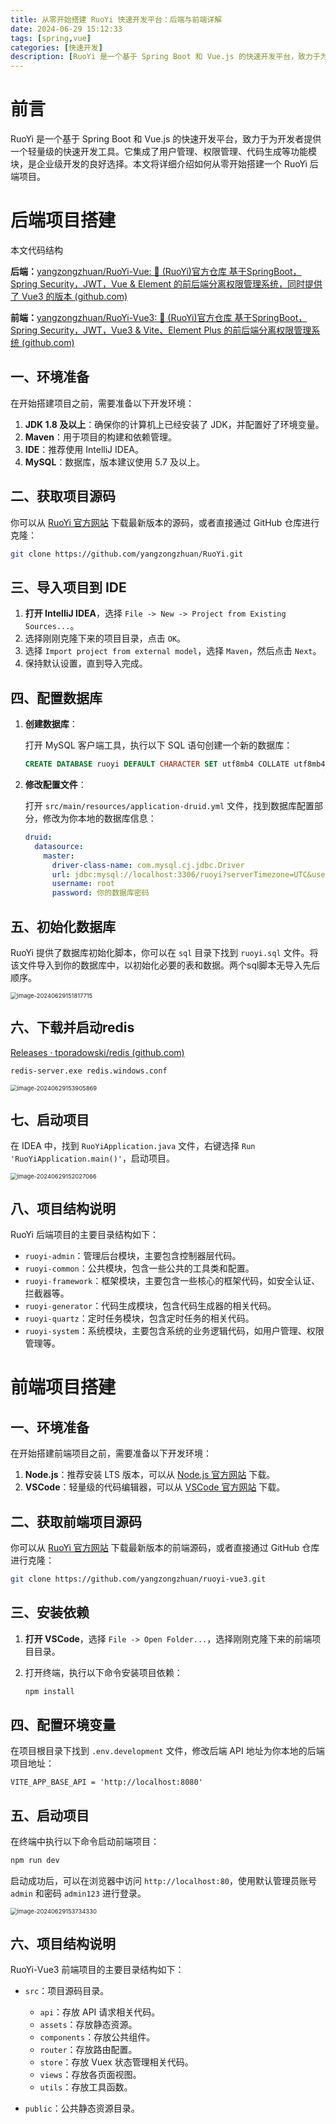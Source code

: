 ```yaml
---
title: 从零开始搭建 RuoYi 快速开发平台：后端与前端详解
date: 2024-06-29 15:12:33
tags: [spring,vue]
categories: [快速开发]
description: [RuoYi 是一个基于 Spring Boot 和 Vue.js 的快速开发平台，致力于为开发者提供一个轻量级的快速开发工具。它集成了用户管理、权限管理、代码生成等功能模块，是企业级开发的良好选择。本文将详细介绍如何从零开始搭建一个 RuoYi 后端项目。]
---
```


# 前言

RuoYi 是一个基于 Spring Boot 和 Vue.js 的快速开发平台，致力于为开发者提供一个轻量级的快速开发工具。它集成了用户管理、权限管理、代码生成等功能模块，是企业级开发的良好选择。本文将详细介绍如何从零开始搭建一个 RuoYi 后端项目。

# 后端项目搭建

本文代码结构

**后端：**[yangzongzhuan/RuoYi-Vue: :tada: (RuoYi)官方仓库 基于SpringBoot，Spring Security，JWT，Vue & Element 的前后端分离权限管理系统，同时提供了 Vue3 的版本 (github.com)](https://github.com/yangzongzhuan/RuoYi-Vue)

**前端：**[yangzongzhuan/RuoYi-Vue3: :tada: (RuoYi)官方仓库 基于SpringBoot，Spring Security，JWT，Vue3 & Vite、Element Plus 的前后端分离权限管理系统 (github.com)](https://github.com/yangzongzhuan/RuoYi-Vue3)

## 一、环境准备

在开始搭建项目之前，需要准备以下开发环境：

1. **JDK 1.8 及以上**：确保你的计算机上已经安装了 JDK，并配置好了环境变量。
2. **Maven**：用于项目的构建和依赖管理。
3. **IDE**：推荐使用 IntelliJ IDEA。
4. **MySQL**：数据库，版本建议使用 5.7 及以上。

## 二、获取项目源码

你可以从 [RuoYi 官方网站](https://doc.ruoyi.vip/) 下载最新版本的源码，或者直接通过 GitHub 仓库进行克隆：

```bash
git clone https://github.com/yangzongzhuan/RuoYi.git
```

## 三、导入项目到 IDE

1. **打开 IntelliJ IDEA**，选择 `File -> New -> Project from Existing Sources...`。
2. 选择刚刚克隆下来的项目目录，点击 `OK`。
3. 选择 `Import project from external model`，选择 `Maven`，然后点击 `Next`。
4. 保持默认设置，直到导入完成。

## 四、配置数据库

1. **创建数据库**：

   打开 MySQL 客户端工具，执行以下 SQL 语句创建一个新的数据库：

   ```sql
   CREATE DATABASE ruoyi DEFAULT CHARACTER SET utf8mb4 COLLATE utf8mb4_general_ci;
   ```

2. **修改配置文件**：

   打开 `src/main/resources/application-druid.yml` 文件，找到数据库配置部分，修改为你本地的数据库信息：

   ```yaml
   druid:
     datasource:
       master:
         driver-class-name: com.mysql.cj.jdbc.Driver
         url: jdbc:mysql://localhost:3306/ruoyi?serverTimezone=UTC&useUnicode=true&characterEncoding=utf8&useSSL=false
         username: root
         password: 你的数据库密码
   ```

## 五、初始化数据库

RuoYi 提供了数据库初始化脚本，你可以在 `sql` 目录下找到 `ruoyi.sql` 文件。将该文件导入到你的数据库中，以初始化必要的表和数据。两个sql脚本无导入先后顺序。

<img src="2024-06-29/image-20240629151817715.png" alt="image-20240629151817715" style="zoom:67%;" />

## 六、下载并启动redis

[Releases · tporadowski/redis (github.com)](https://github.com/tporadowski/redis/releases)

```bash
redis-server.exe redis.windows.conf
```

<img src="2024-06-29/image-20240629153905869.png" alt="image-20240629153905869" style="zoom:67%;" />

## 七、启动项目

在 IDEA 中，找到 `RuoYiApplication.java` 文件，右键选择 `Run 'RuoYiApplication.main()'`，启动项目。

<img src="2024-06-29/image-20240629152027066.png" alt="image-20240629152027066" style="zoom:67%;" />

## 八、项目结构说明

RuoYi 后端项目的主要目录结构如下：

- `ruoyi-admin`：管理后台模块，主要包含控制器层代码。
- `ruoyi-common`：公共模块，包含一些公共的工具类和配置。
- `ruoyi-framework`：框架模块，主要包含一些核心的框架代码，如安全认证、拦截器等。
- `ruoyi-generator`：代码生成模块，包含代码生成器的相关代码。
- `ruoyi-quartz`：定时任务模块，包含定时任务的相关代码。
- `ruoyi-system`：系统模块，主要包含系统的业务逻辑代码，如用户管理、权限管理等。



# 前端项目搭建

## 一、环境准备

在开始搭建前端项目之前，需要准备以下开发环境：

1. **Node.js**：推荐安装 LTS 版本，可以从 [Node.js 官方网站](https://nodejs.org) 下载。
2. **VSCode**：轻量级的代码编辑器，可以从 [VSCode 官方网站](https://code.visualstudio.com) 下载。

## 二、获取前端项目源码

你可以从 [RuoYi 官方网站](https://doc.ruoyi.vip/) 下载最新版本的前端源码，或者直接通过 GitHub 仓库进行克隆：

```bash
git clone https://github.com/yangzongzhuan/ruoyi-vue3.git
```

## 三、安装依赖

1. **打开 VSCode**，选择 `File -> Open Folder...`，选择刚刚克隆下来的前端项目目录。

2. 打开终端，执行以下命令安装项目依赖：

   ```bash
   npm install
   ```

## 四、配置环境变量

在项目根目录下找到 `.env.development` 文件，修改后端 API 地址为你本地的后端项目地址：

```env
VITE_APP_BASE_API = 'http://localhost:8080'
```

## 五、启动项目

在终端中执行以下命令启动前端项目：

```bash
npm run dev
```

启动成功后，可以在浏览器中访问 `http://localhost:80`，使用默认管理员账号 `admin` 和密码 `admin123` 进行登录。

<img src="2024-06-29/image-20240629153734330.png" alt="image-20240629153734330" style="zoom:67%;" />

## 六、项目结构说明

RuoYi-Vue3 前端项目的主要目录结构如下：

- `src`：项目源码目录。
  - `api`：存放 API 请求相关代码。
  - `assets`：存放静态资源。
  - `components`：存放公共组件。
  - `router`：存放路由配置。
  - `store`：存放 Vuex 状态管理相关代码。
  - `views`：存放各页面视图。
  - `utils`：存放工具函数。
  
- `public`：公共静态资源目录。
